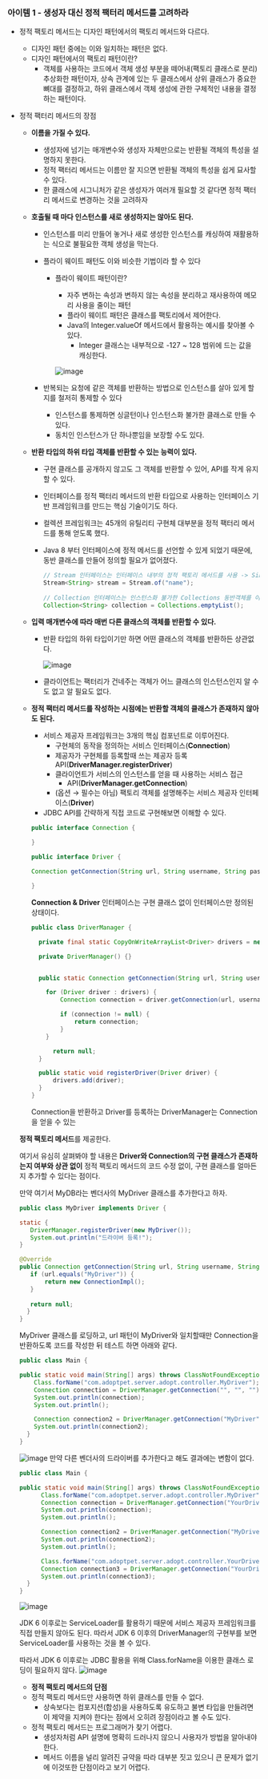 ### 아이템 1 - 생성자 대신 정적 팩터리 메서드를 고려하라

- 정적 팩토리 메서드는 디자인 패턴에서의 팩토리 메서드와 다르다.
    - 디자인 패턴 중에는 이와 일치하는 패턴은 없다.
    - 디자인 패턴에서의 팩토리 패턴이란?
        - 객체를 사용하는 코드에서 객체 생성 부분을 떼어내(팩토리 클래스로 분리) 추상화한 패턴이자, 상속 관계에 있는 두 클래스에서 상위 클래스가 중요한 뼈대를 결정하고, 하위 클래스에서 객체 생성에 관한 구체적인 내용을 결정하는 패턴이다.

- 정적 팩터리 메서드의 장점
    - **이름을 가질 수 있다.**
        - 생성자에 넘기는 매개변수와 생성자 자체만으로는 반환될 객체의 특성을 설명하지 못한다.
        - 정적 팩터리 메서드는 이름만 잘 지으면 반환될 객체의 특성을 쉽게 묘사할 수 있다.
        - 한 클래스에 시그니처가 같은 생성자가 여러개 필요할 것 같다면 정적 팩터리 메서드로 변경하는 것을 고려하자
    - **호출될 때 마다 인스턴스를 새로 생성하지는 않아도 된다.**
        - 인스턴스를 미리 만들어 놓거나 새로 생성한 인스턴스를 캐싱하여 재활용하는 식으로 불필요한 객체 생성을 막는다.
        - 플라이 웨이트 패턴도 이와 비슷한 기법이라 할 수 있다
            - 플라이 웨이트 패턴이란?
                - 자주 변하는 속성과 변하지 않는 속성을 분리하고 재사용하여 메모리 사용을 줄이는 패턴
                - 플라이 웨이트 패턴은 클래스를 팩토리에서 제어한다.
                - Java의 Integer.valueOf 메서드에서 활용하는 예시를 찾아볼 수 있다.
                    - Integer 클래스는 내부적으로 -127 ~ 128 범위에 드는 값을 캐싱한다.
                
                ![image](https://github.com/ch4570/file-block-extension/assets/91787050/945d54f6-5771-445c-9f5f-2a3ad5332db3)
                
        - 반복되는 요청에 같은 객체를 반환하는 방법으로 인스턴스를 살아 있게 할지를 철저히 통제할 수 있다
            - 인스턴스를 통제하면 싱글턴이나 인스턴스화 불가한 클래스로 만들 수 있다.
            - 동치인 인스턴스가 단 하나뿐임을 보장할 수도 있다.
    - **반환 타입의 하위 타입 객체를 반환할 수 있는 능력이 있다.**
        - 구현 클래스를 공개하지 않고도 그 객체를 반환할 수 있어, API를 작게 유지할 수 있다.
        - 인터페이스를 정적 팩터리 메서드의 반환 타입으로 사용하는 인터페이스 기반 프레임워크를 만드는 핵심 기술이기도 하다.
        - 컬렉션 프레임워크는 45개의 유틸리티 구현체 대부분을 정적 팩터리 메서드를 통해 얻도록 했다.
        - Java 8 부터 인터페이스에 정적 메서드를 선언할 수 있게 되었기 때문에, 동반 클래스를 만들어 정의할 필요가 없어졌다.
            
            ```java
            // Stream 인터페이스는 인터페이스 내부의 정적 팩토리 메서드를 사용 -> Since JDK 1.8 ~
            Stream<String> stream = Stream.of("name");
                    
            // Collection 인터페이스는 인스턴스화 불가한 Collections 동반객체를 이용해 팩토리 메서드를 사용
            Collection<String> collection = Collections.emptyList();
            ```
            
    - **입력 매개변수에 따라 매번 다른 클래스의 객체를 반환할 수 있다.**
        - 반환 타입의 하위 타입이기만 하면 어떤 클래스의 객체를 반환하든 상관없다.
            
            
          ![image](https://github.com/ch4570/file-block-extension/assets/91787050/4b055ec3-5ee8-4283-a51f-02780b78e86a)
            
        - 클라이언트는 팩터리가 건네주는 객체가 어느 클래스의 인스턴스인지 알 수도 없고 알 필요도 없다.
    - **정적 팩터리 메서드를 작성하는 시점에는 반환할 객체의 클래스가 존재하지 않아도 된다.**
        - 서비스 제공자 프레임워크는 3개의 핵심 컴포넌트로 이루어진다.
            - 구현체의 동작을 정의하는 서비스 인터페이스(**Connection**)
            - 제공자가 구현체를 등록할때 쓰는 제공자 등록 API(**DriverManager.registerDriver**)
            - 클라이언트가 서비스의 인스턴스를 얻을 때 사용하는 서비스 접근
                - API(**DriverManager.getConnection**)
            - (옵션 → 필수는 아님) 팩토리 객체를 설명해주는 서비스 제공자 인터페이스(**Driver**)
        - JDBC API를 간략하게 직접 코드로 구현해보면 이해할 수 있다.
      ```java
      public interface Connection {
    
      }

      public interface Driver {

      Connection getConnection(String url, String username, String password);

      }
      ```
      **Connection & Driver** 인터페이스는 구현 클래스 없이 인터페이스만 정의된 상태이다.
      ```java
      public class DriverManager {

        private final static CopyOnWriteArrayList<Driver> drivers = new CopyOnWriteArrayList<>();

        private DriverManager() {}


        public static Connection getConnection(String url, String username, String password) {

          for (Driver driver : drivers) {
              Connection connection = driver.getConnection(url, username, password);

              if (connection != null) {
                  return connection;
              }
          }

            return null;
        }

        public static void registerDriver(Driver driver) {
            drivers.add(driver);
        }
      }
      ```
      Connection을 반환하고 Driver를 등록하는 DriverManager는 Connection을 얻을 수 있는 

    **정적 팩토리 메서드**를 제공한다.

    여기서 유심히 살펴봐야 할 내용은 **Driver와 Connection의 구현 클래스가 존재하는지 여부와 상관 없이** 정적 팩토리 메서드의 코드 수정 없이, 구현 클래스를 얼마든지 추가할 수 있다는 점이다.

    만약 여기서 MyDB라는 벤더사의 MyDriver 클래스를 추가한다고 하자.

    ```java
    public class MyDriver implements Driver {

    static {
       DriverManager.registerDriver(new MyDriver());
       System.out.println("드라이버 등록!");
    }

    @Override
    public Connection getConnection(String url, String username, String password) {
       if (url.equals("MyDriver")) {
           return new ConnectionImpl();
       }
        
       return null;
      }
    }
    ```

    MyDriver 클래스를 로딩하고, url 패턴이 MyDriver와 일치할때만 Connection을 반환하도록 코드를 작성한 뒤 테스트 하면 아래와 같다.

    ```java
    public class Main {

    public static void main(String[] args) throws ClassNotFoundException {
        Class.forName("com.adoptpet.server.adopt.controller.MyDriver");
        Connection connection = DriverManager.getConnection("", "", "");
        System.out.println(connection);
        System.out.println();

        Connection connection2 = DriverManager.getConnection("MyDriver", "", "");
        System.out.println(connection2);
      }
    }
    ```

    ![image](https://github.com/ch4570/file-block-extension/assets/91787050/3dd5463d-8bea-41d8-8cb8-7f50268bb19d)
    만약 다른 벤더사의 드라이버를 추가한다고 해도 결과에는 변함이 없다.
    ```java
   public class Main {

    public static void main(String[] args) throws ClassNotFoundException {
          Class.forName("com.adoptpet.server.adopt.controller.MyDriver");
          Connection connection = DriverManager.getConnection("YourDriver", "", "");
          System.out.println(connection);
          System.out.println();
  
          Connection connection2 = DriverManager.getConnection("MyDriver", "", "");
          System.out.println(connection2);
          System.out.println();
  
          Class.forName("com.adoptpet.server.adopt.controller.YourDriver");
          Connection connection3 = DriverManager.getConnection("YourDriver", "", "");
          System.out.println(connection3);
      }
    }
    ```
    ![image](https://github.com/ch4570/file-block-extension/assets/91787050/3ffb138c-59b3-41df-b7b3-52f5f8c00f75)

    JDK 6 이후로는 ServiceLoader를 활용하기 때문에 서비스 제공자 프레임워크를 직접 만들지 않아도 된다. 따라서 JDK 6 이후의 DriverManager의 구현부를 보면 ServiceLoader를 사용하는 것을 볼 수 있다.

    따라서 JDK 6 이후로는 JDBC 활용을 위해 Class.forName을 이용한 클래스 로딩이 필요하지 않다.
    ![image](https://github.com/ch4570/file-block-extension/assets/91787050/c4504972-4c8d-45ca-a02d-e7c025f72532)

    - **정적 팩토리 메서드의 단점**
    - 정적 팩토리 메서드만 사용하면 하위 클래스를 만들 수 없다.
        - 상속보다는 컴포지션(합성)을 사용하도록 유도하고 불변 타입을 만들려면 이 제약을 지켜야 한다는 점에서 오히려 장점이라고 볼 수도 있다.
    - 정적 팩토리 메서드는 프로그래머가 찾기 어렵다.
        - 생성자처럼 API 설명에 명확히 드러나지 않으니 사용자가 방법을 알아내야 한다.
        - 메서드 이름을 널리 알려진 규약을 따라 대부분 짓고 있으니 큰 문제가 없기에 이것또한 단점이라고 보기 어렵다.
    
